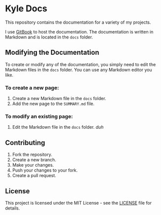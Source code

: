 # Kyle Docs

This repository contains the documentation for a variety of my projects.

I use [GitBook](https://www.gitbook.com) to host the documentation. The documentation is written in
Markdown and is located in the `docs` folder.

## Modifying the Documentation

To create or modify any of the documentation, you simply need to edit the Markdown files in the
`docs` folder. You can use any Markdown editor you like.

### To create a new page:

1. Create a new Markdown file in the `docs` folder.
2. Add the new page to the `SUMMARY.md` file.

### To modify an existing page:

1. Edit the Markdown file in the `docs` folder. _duh_

## Contributing

1. Fork the repository.
2. Create a new branch.
3. Make your changes.
4. Push your changes to your fork.
5. Create a pull request.

## License

This project is licensed under the MIT License - see the [LICENSE](LICENSE) file for details.
